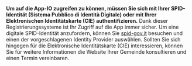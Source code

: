 **Um auf die App-IO zugreifen zu können, müssen Sie sich mit Ihrer SPID-Identität (Sistema Pubblico di Identità Digitale) oder mit Ihrer Elektronischen Identitätskarte (CIE) authentifizieren.**
Dank dieser Registrierungssysteme ist Ihr Zugriff auf die App immer sicher.
Um eine digitale SPID-Identität anzufordern, können Sie [spid-gov.it](https://www.spid.gov.it) besuchen und einen der vorgeschlagenen Identity Provider auswählen. Sollten Sie sich hingegen für die Elektronische Identitätskarte (CIE) interessieren, können Sie für weitere Informationen die Website Ihrer Gemeinde konsultieren und einen Termin vereinbaren.
